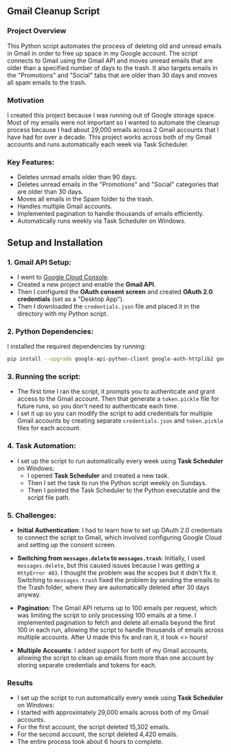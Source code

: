 ## **Gmail Cleanup Script**

### **Project Overview**
This Python script automates the process of deleting old and unread emails in Gmail in order to free up space in my Google account. The script connects to Gmail using the Gmail API and moves unread emails that are older than a specified number of days to the trash. It also targets emails in the "Promotions" and "Social" tabs that are older than 30 days and moves all spam emails to the trash.

### **Motivation**
I created this project because I was running out of Google storage space. Most of my emails were not important so I wanted to automate the cleanup process because I had about 29,000 emails across 2 Gmail accounts that I have had for over a decade. This project works across both of my Gmail accounts and runs automatically each week via Task Scheduler.

### **Key Features**:
- Deletes unread emails older than 90 days.
- Deletes unread emails in the "Promotions" and "Social" categories that are older than 30 days.
- Moves all emails in the Spam folder to the trash.
- Handles multiple Gmail accounts.
- Implemented pagination to handle thousands of emails efficiently.
- Automatically runs weekly via Task Scheduler on Windows.

## Setup and Installation

### 1. **Gmail API Setup:**
   - I went to [Google Cloud Console](https://console.cloud.google.com/).
   - Created a new project and enable the **Gmail API**.
   - Then I configured the **OAuth consent screen** and created **OAuth 2.0 credentials** (set as a "Desktop App").
   - Then I downloaded the `credentials.json` file and placed it in the directory with my Python script.
   
### 2. **Python Dependencies:**
   I installed the required dependencies by running:
   ```bash
   pip install --upgrade google-api-python-client google-auth-httplib2 google-auth-oauthlib
```

### 3. **Running the script:**
  - The first time I ran the script, it prompts you to authenticate and grant access to the Gmail account. Then that generate a `token.pickle` file for future runs, so you don't need to authenticate each time.
   - I set it up so you can modify the script to add credentials for multiple Gmail accounts by creating separate `credentials.json` and `token.pickle` files for each account.

### 4. **Task Automation:**
   - I set up the script to run automatically every week using **Task Scheduler** on Windows:
     - I opened **Task Scheduler** and created a new task.
     - Then I set the task to run the Python script weekly on Sundays.
     - Then I pointed the Task Scheduler to the Python executable and the script file path.

### 5. **Challenges:**
   - **Initial Authentication**: I had to learn how to set up OAuth 2.0 credentials to connect the script to Gmail, which involved configuring Google Cloud and setting up the consent screen.
   
   - **Switching from `messages.delete` to `messages.trash`**: Initially, I used `messages.delete`, but this caused issues because I was getting a `HttpError 403`. I thought the problem was the scopes but it didn't fix it. Switching to `messages.trash` fixed the problem by sending the emails to the Trash folder, where they are automatically deleted after 30 days anyway.
   
   - **Pagination**: The Gmail API returns up to 100 emails per request, which was limiting the script to only processing 100 emails at a time. I implemented pagination to fetch and delete all emails beyond the first 100 in each run, allowing the script to handle thousands of emails across multiple accounts. After U made this fix and ran it, it took <> hours!

   - **Multiple Accounts**: I added support for both of my Gmail accounts, allowing the script to clean up emails from more than one account by storing separate credentials and tokens for each.

   ### **Results**
   - I set up the script to run automatically every week using **Task Scheduler** on Windows:
   - I started with approximately 29,000 emails across both of my Gmail accounts.
   - For the first account, the script deleted 15,302 emails.
   - For the second account, the script deleted 4,420 emails.
   - The entire process took about 6 hours to complete.

